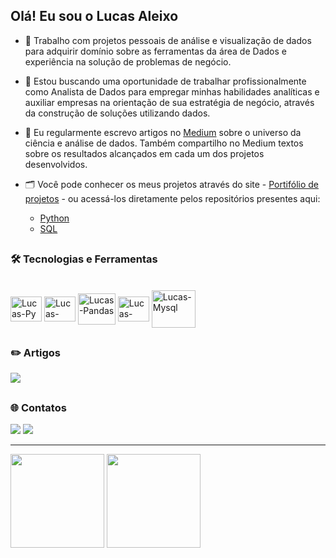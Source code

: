 ## Olá! Eu sou o Lucas Aleixo

- 🌱 Trabalho com projetos pessoais de análise e visualização de dados para adquirir domínio sobre as ferramentas da área de Dados e experiência na solução de problemas de negócio.
- 👯 Estou buscando uma oportunidade de trabalhar profissionalmente como Analista de Dados para empregar minhas habilidades analíticas e auxiliar empresas na orientação de sua estratégia de negócio, através da construção de soluções utilizando dados.
- 📝 Eu regularmente escrevo artigos no [Medium](https://medium.com/@lucasaleixopiresreis) sobre o universo da ciência e análise de dados. Também compartilho no Medium textos sobre os resultados alcançados em cada um dos projetos desenvolvidos. 
- 🗂️ Você pode conhecer os meus projetos através do site - [Portifólio de projetos](https://lucasaleixopiresreis.github.io/website-portifolio-projetos/) - ou acessá-los diretamente pelos repositórios presentes aqui:

  - [Python](https://github.com/LucasAleixoPiresReis/python-data-analysis-projects) 
  - [SQL](https://github.com/LucasAleixoPiresReis/sql-data-analysis-projects)


##
### 🛠️ Tecnologias e Ferramentas
<div style="display: inline_block"><br>
  <img align="center" alt="Lucas-Py" height="40" width="50" src="https://cdn.jsdelivr.net/gh/devicons/devicon/icons/python/python-original.svg" />
  <img align="center" alt="Lucas-Jupyter" height="40" width="50" src="https://cdn.jsdelivr.net/gh/devicons/devicon/icons/jupyter/jupyter-original-wordmark.svg" />
  <img align="center" alt="Lucas-Pandas" height="50" width="60" src="https://cdn.jsdelivr.net/gh/devicons/devicon/icons/pandas/pandas-original-wordmark.svg" />
  <img align="center" alt="Lucas-Numpy" height="40" width="50" src="https://cdn.jsdelivr.net/gh/devicons/devicon/icons/numpy/numpy-original.svg" />
 <img align="center" alt="Lucas-Mysql" height="60" width="70" src="https://cdn.jsdelivr.net/gh/devicons/devicon/icons/mysql/mysql-original-wordmark.svg" />
</div>

##
### ✏️ Artigos
 <a href="https://medium.com/@lucasaleixopiresreis" target="_blank"><img src="https://img.shields.io/badge/Medium-12100E?style=for-the-badge&logo=medium&logoColor=white" target="_blank"></a> 

##
### 🌐 Contatos
<div> 
  <a href="https://www.linkedin.com/in/lucas-aleixo-reis" target="_blank"><img src="https://img.shields.io/badge/-LinkedIn-%230077B5?style=for-the-badge&logo=linkedin&logoColor=white" target="_blank"></a> 
<a href = "mailto:lucasaleixopiresreis@gmail.com"><img src="https://img.shields.io/badge/Gmail-D14836?style=for-the-badge&logo=gmail&logoColor=white" target="_blank"></a>

<!--
Discord - <a href="https://discord.gg/wagxzStdcR" target="_blank"><img src="https://img.shields.io/badge/Discord-7289DA?style=for-the-badge&logo=discord&logoColor=white" target="_blank"></a> 
Slack - https://img.shields.io/badge/Slack-4A154B?style=for-the-badge&logo=slack&logoColor=white
Zoom - https://img.shields.io/badge/Zoom-2D8CFF?style=for-the-badge&logo=zoom&logoColor=white
-->

---

<div>
   <img height="150em" src="https://github-readme-stats.vercel.app/api?username=LucasAleixoPiresReis&show_icons=true&theme=tokyonight"/>
 <img height="150em" src="https://github-readme-stats.vercel.app/api/top-langs/?username=LucasAleixoPiresReis&layout=compact&theme=tokyonight"/>
  </div>
